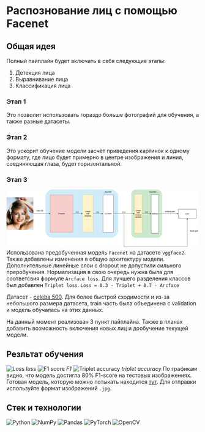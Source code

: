 # Распознование лиц с помощью Facenet
## Общая идея
Полный пайплайн будет включать в себя следующие этапы:
1. Детекция лица
2. Выравнивание лица
3. Классификация лица

### Этап 1
Это позволит использовать гораздо больше фотографий для обучения, а также разные датасеты.
### Этап 2
Это ускорит обучение модели засчёт приведения картинок к одному формату, где лицо будет примерно в центре изображения и линия, соединяющая глаза, будет горизонтальной.
### Этап 3
![Model architecture](pictures/model_architecture.png "Model architecture")
Использована предобученная модель ```Facenet``` на датасете ```vggface2```. Также добавлены изменения в общую архитектуру модели.
Дополнительные линейные слои с dropout не допустили сильного преробучения. Нормализация в свою очередь нужна была для соответсвия формуле ```Arcface loss```. Для лучшего разделения классов был добавлен ```Triplet loss```.
```Loss = 0.3 ⋅ Triplet + 0.7 ⋅ Arcface```

Датасет - [celeba 500](https://www.kaggle.com/datasets/wannad1e/celeba-500-label-folders).
Для более быстрой сходимости и из-за небольшого размера датасета, train часть была объединена с validation и модель обучалась на этих данных.

На данный момент реализован 3 пункт пайплайна. Также в планах добавить возможность включения новых лиц и дообучение текущей модели.

## Резльтат обучения
![Loss](logs/loss.png)
*loss*
![F1 score](logs/F1_score.png)
*F1*
![Triplet accuracy](logs/triplet_accuracy.png)
*triplet accuracy*
По графикам видно, что модель достигла 80% F1-score на тестовых изображениях.
Готовая модель, которую можно потыкать находится [тут](https://facerecognition-qmrhah7bcdxzgdwvozu4er.streamlit.app/). Для отправки используйте формат изображений ```.jpg```.

## Стек и технологии
![Python](https://img.shields.io/badge/python-3670A0?style=for-the-badge&logo=python&logoColor=ffdd54)
![NumPy](https://img.shields.io/badge/numpy-%23013243.svg?style=for-the-badge&logo=numpy&logoColor=white)
![Pandas](https://img.shields.io/badge/pandas-%23150458.svg?style=for-the-badge&logo=pandas&logoColor=white)
![PyTorch](https://img.shields.io/badge/PyTorch-%23EE4C2C.svg?style=for-the-badge&logo=PyTorch&logoColor=white)
![OpenCV](https://img.shields.io/badge/OpenCV-5C3EE8?style=for-the-badge&logo=OpenCV&logoColor=white)